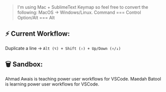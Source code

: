 > I'm using Mac + SublimeText Keymap so feel free to convert the following:
> MacOS         →     Windows/Linux.
> Command      ===    Control
> Option/Alt   ===    Alt





## ⚡ Current Workflow:

Duplicate a line     →     `Alt (⌥) + Shift (⇧) + Up/Down (↑/↓)`


## 🗑 Sandbox:

Ahmad Awais is teaching power user workflows for VSCode.
Maedah Batool is learning power user workflows for VSCode.
